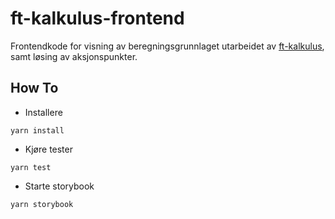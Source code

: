 # ft-kalkulus-frontend

Frontendkode for visning av beregningsgrunnlaget utarbeidet av [ft-kalkulus](https://github.com/navikt/ft-kalkulus), samt løsing av aksjonspunkter. 

## How To
* Installere
```
yarn install
```
* Kjøre tester
```
yarn test
```
* Starte storybook

```
yarn storybook
```
